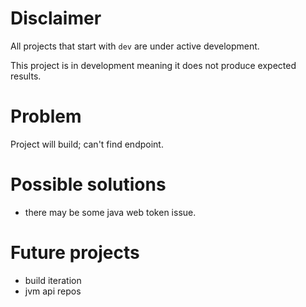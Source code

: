 # Disclaimer
All projects that start with `dev`
are under active development.

This project is in development meaning
it does not produce expected results.

# Problem
Project will build; can't find endpoint.

# Possible solutions
  - there may be some java web token issue.

# Future projects
  - build iteration
  - jvm api repos

